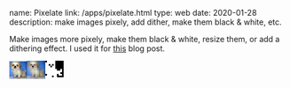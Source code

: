 name: Pixelate
link: /apps/pixelate.html
type: web
date: 2020-01-28
description: make images pixely, add dither, make them black & white, etc.

Make images more pixely, make them black & white, resize them, or add a dithering effect. I used it for [this](/blog/mona-lisa-gol.html) blog post.

![dog from CIFAR-10, I think](/static/img/pixelate/dog-before.png)![pixelated version](/static/img/pixelate/dog-after.png)![black & white version](/static/img/pixelate/dog-after-bw.png)
